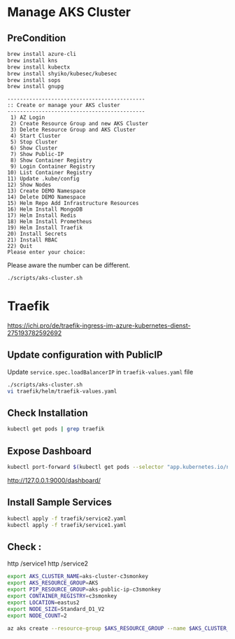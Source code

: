 # Manage AKS Cluster

## PreCondition
```bash
brew install azure-cli
brew install kns
brew install kubectx 
brew install shyiko/kubesec/kubesec
brew install sops
brew install gnupg
```

``` 
--------------------------------------------
:: Create or manage your AKS cluster
--------------------------------------------
 1) AZ Login
 2) Create Resource Group and new AKS Cluster
 3) Delete Resource Group and AKS Cluster
 4) Start Cluster
 5) Stop Cluster
 6) Show Cluster
 7) Show Public-IP
 8) Show Container Registry
 9) Login Container Registry
10) List Container Registry
11) Update .kube/config
12) Show Nodes
13) Create DEMO Namespace
14) Delete DEMO Namespace
15) Helm Repo Add Infrastructure Resources
16) Helm Install MongoDB
17) Helm Install Redis
18) Helm Install Prometheus
19) Helm Install Traefik
20) Install Secrets
21) Install RBAC
22) Quit
Please enter your choice:
```

Please aware the number can be different.
```bash
./scripts/aks-cluster.sh
```


# Traefik
https://ichi.pro/de/traefik-ingress-im-azure-kubernetes-dienst-275193782592692


## Update configuration with PublicIP
Update `service.spec.loadBalancerIP` in `traefik-values.yaml` file 
```bash
./scripts/aks-cluster.sh
vi traefik/helm/traefik-values.yaml
```

## Check Installation
```bash
kubectl get pods | grep traefik
```

## Expose Dashboard
```bash
kubectl port-forward $(kubectl get pods --selector "app.kubernetes.io/name=traefik" --output=name) 9000:9000
```
http://127.0.0.1:9000/dashboard/


## Install Sample Services
```bash
kubectl apply -f traefik/service2.yaml
kubectl apply -f traefik/service1.yaml
```

## Check :
http <Public IP>/service1
http <Public IP>/service2



```bash
export AKS_CLUSTER_NAME=aks-cluster-c3smonkey
export AKS_RESOURCE_GROUP=AKS
export PIP_RESOURCE_GROUP=aks-public-ip-c3smonkey
export CONTAINER_REGISTRY=c3smonkey
export LOCATION=eastus2
export NODE_SIZE=Standard_D1_V2
export NODE_COUNT=2

az aks create --resource-group $AKS_RESOURCE_GROUP --name $AKS_CLUSTER_NAME --node-count $NODE_COUNT --node-vm-size $NODE_SIZE --enable-addons monitoring --generate-ssh-keys


```
